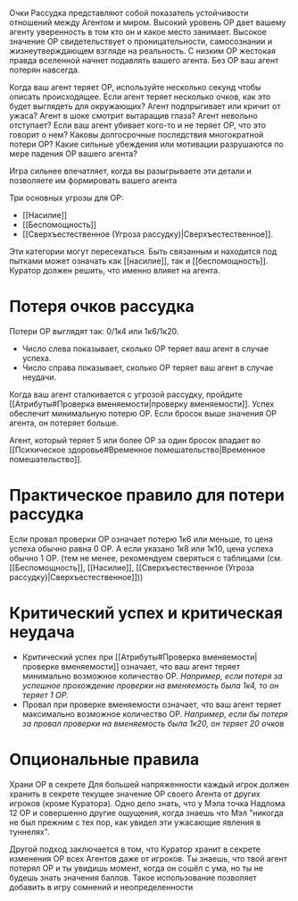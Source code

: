 Очки Рассудка представляют собой показатель устойчивости отношений между Агентом и миром. Высокий уровень ОР дает вашему агенту уверенность в том кто он и какое место занимает. Высокое значение ОР свидетельствует о проницательности, самосознании и жизнеутверждающем взгляде на реальность. С низким ОР жестокая правда вселенной начнет подавлять вашего агента. Без ОР ваш агент потерян навсегда.

Когда ваш агент теряет ОР, используйте несколько секунд чтобы описать происходящее. Если агент теряет несколько очков, как это будет выглядеть для окружающих? Агент подпрыгивает или кричит от ужаса? Агент в шоке смотрит вытаращив глаза? Агент невольно отступает? Если ваш агент убивает кого-то и не теряет ОР, что это говорит о нем? Каковы долгосрочные последствия многократной потери ОР? Какие сильные убеждения или мотивации разрушаются по мере падения ОР вашего агента?

Игра сильнее впечатляет, когда вы разыгрываете эти детали и позволяете им формировать вашего агента

Три основных угрозы для ОР: 

- [[Насилие]]
- [[Беспомощность]]
- [[Сверхъестественное (Угроза рассудку)|Сверхъестественное]]. 

Эти категории могут пересекаться. Быть связанным и находится под пытками может означать как [[насилие]], так и [[беспомощность]]. Куратор должен решить, что именно влияет на агента.

# Потеря очков рассудка

Потери ОР выглядят так: 0/1к4 или 1к6/1к20.
- Число слева показывает, сколько ОР теряет ваш агент в случае успеха.
- Число справа показывает, сколько ОР теряет ваш агент в случае неудачи.

Когда ваш агент сталкивается с угрозой рассудку, пройдите [[Атрибуты#Проверка вменяемости|проверку вменяемости]]. Успех обеспечит минимальную потерю ОР. Если бросок выше значения ОР агента, он потеряет больше.

Агент, который теряет 5 или более ОР за один бросок впадает во [[Психическое здоровье#Временное помешательство|Временное помешательство]].

# Практическое правило для потери рассудка

Если провал проверки ОР означает потерю 1к6 или меньше, то цена успеха обычно равна 0 ОР. А если указано 1к8 или 1к10, цена успеха обычно 1 ОР. (тем не менее, рекомендуем сверяться с таблицами (см. [[Беспомощность]], [[Насилие]], [[Сверхъестественное (Угроза рассудку)|Сверхъестественное]]))

# Критический успех и критическая неудача

- Критический успех при [[Атрибуты#Проверка вменяемости|проверке вменяемости]] означает, что ваш агент теряет минимально возможное количество ОР. *Например, если потеря за успешное прохождение проверки на вменяемость была 1к4, то он теряет 1 ОР.*
- Провал при проверке вменяемости означает, что ваш агент теряет максимально возможное количество ОР. *Например, если бы потеря за провал проверки на вменяемость была 1к20, он теряет 20 очков*

# Опциональные правила

Храни ОР в секрете Для большей напряженности каждый игрок должен хранить в секрете текущее значение ОР своего Агента от других игроков (кроме Куратора). Одно дело знать, что у Мэла точка Надлома 12 ОР и совершенно другие ощущения, когда знаешь что Мэл "никогда не был прежним с тех пор, как увидел эти ужасающие явления в туннелях".

Другой подход заключается в том, что Куратор хранит в секрете изменения ОР всех Агентов даже от игроков. Ты знаешь, что твой агент потерял ОР и ты увидишь момент, когда он сошёл с ума, но ты не будешь знать значения баллов. Такое использование позволяет добавить в игру сомнений и неопределенности